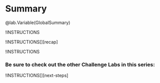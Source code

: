 # Summary

@lab.Variable(GlobalSummary)

<!-- Show submit warning on expert labs -->
!INSTRUCTIONS[](https://raw.githubusercontent.com/LODSContent/Challenge-V3-Framework/main/Templates/LevelSpecific/Summary/@lab.Variable(difficulty).md)

!INSTRUCTIONS[][recap]

!INSTRUCTIONS[](https://raw.githubusercontent.com/LODSContent/Challenge-V3-Framework/main/Templates/Sections/Feedback.md)
### Be sure to check out the other Challenge Labs in this series:

!INSTRUCTIONS[][next-steps]
